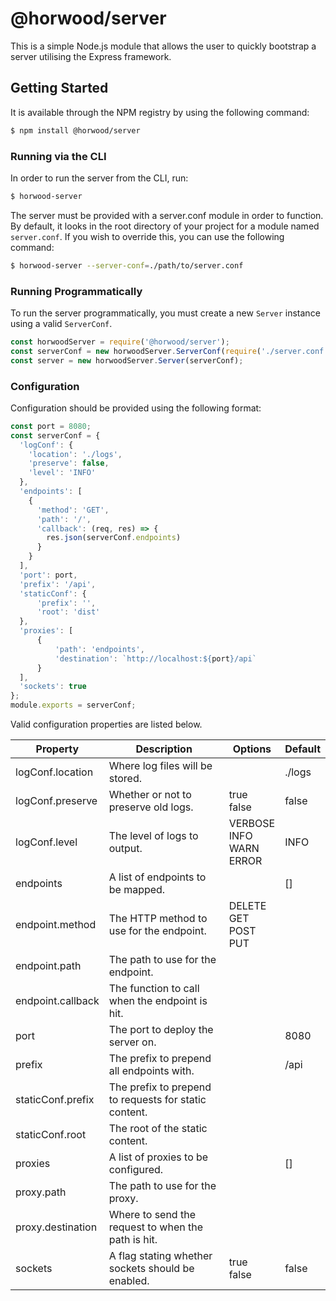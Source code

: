 # @horwood/server

This is a simple Node.js module that allows the user to quickly bootstrap a server utilising the Express framework. 

## Getting Started
It is available through the NPM registry by using the following command:
```bash
$ npm install @horwood/server
```
### Running via the CLI
In order to run the server from the CLI, run:
```bash
$ horwood-server
```
The server must be provided with a server.conf module in order to function. By default, it looks in the root directory 
of your project for a module named `server.conf`. If you wish to override this, you can use the following command:
```bash
$ horwood-server --server-conf=./path/to/server.conf
```

### Running Programmatically
To run the server programmatically, you must create a new `Server` instance using a valid `ServerConf`.
```js
const horwoodServer = require('@horwood/server');
const serverConf = new horwoodServer.ServerConf(require('./server.conf'));
const server = new horwoodServer.Server(serverConf);
``` 

### Configuration
Configuration should be provided using the following format:
```js
const port = 8080;
const serverConf = {
  'logConf': {
    'location': './logs',
    'preserve': false,
    'level': 'INFO'
  },
  'endpoints': [
    {
      'method': 'GET',
      'path': '/',
      'callback': (req, res) => {
        res.json(serverConf.endpoints)
      }
    }
  ],
  'port': port,
  'prefix': '/api',
  'staticConf': {
      'prefix': '',
      'root': 'dist'
  },
  'proxies': [
      {
          'path': 'endpoints',
          'destination': `http://localhost:${port}/api`
      }
  ],
  'sockets': true
};
module.exports = serverConf;
```
Valid configuration properties are listed below.

| Property          | Description                                           | Options                                         | Default |
| ----------------- | ----------------------------------------------------- | ----------------------------------------------- | ------- |
| logConf.location  | Where log files will be stored.                       |                                                 | ./logs  |
| logConf.preserve  | Whether or not to preserve old logs.                  | true <br /> false                               | false   |
| logConf.level     | The level of logs to output.                          | VERBOSE <br /> INFO <br /> WARN <br /> ERROR    | INFO    |
| endpoints         | A list of endpoints to be mapped.                     |                                                 | []      |
| endpoint.method   | The HTTP method to use for the endpoint.              | DELETE <br /> GET <br /> POST <br /> PUT <br /> |         |
| endpoint.path     | The path to use for the endpoint.                     |                                                 |         |
| endpoint.callback | The function to call when the endpoint is hit.        |                                                 |         |
| port              | The port to deploy the server on.                     |                                                 | 8080    |
| prefix            | The prefix to prepend all endpoints with.             |                                                 | /api    |
| staticConf.prefix | The prefix to prepend to requests for static content. |                                                 |         |
| staticConf.root   | The root of the static content.                       |                                                 |         |
| proxies           | A list of proxies to be configured.                   |                                                 | []      |
| proxy.path        | The path to use for the proxy.                        |                                                 |         |
| proxy.destination | Where to send the request to when the path is hit.    |                                                 |         |
| sockets           | A flag stating whether sockets should be enabled.     | true <br /> false                               | false   |